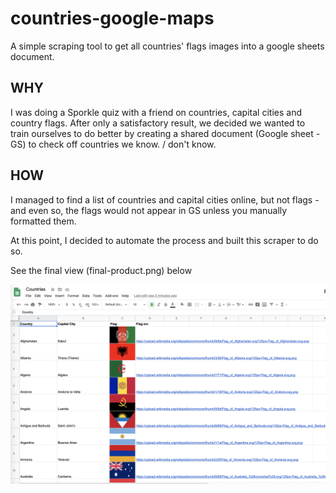 # countries-google-maps
A simple scraping tool to get all countries' flags images into a google sheets document.


## WHY
I was doing a Sporkle quiz with a friend on countries, capital cities and country flags.
After only a satisfactory result, we decided we wanted to train ourselves to do better by creating a shared document (Google sheet - GS) to check off countries we know. / don't know.

## HOW

I managed to find a list of countries and capital cities online, but not flags - and even so, the flags would not appear in GS unless you manually formatted them.

At this point, I decided to automate the process and built this scraper to do so.

See the final view (final-product.png) below

![alt text](https://github.com/braj011/countries-google-maps/blob/master/final-product.png?raw=true)

